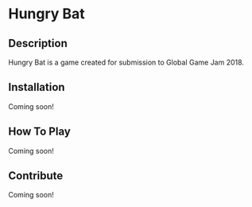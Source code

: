 # Hungry Bat

## Description

Hungry Bat is a game created for submission to Global Game Jam 2018. 

## Installation

Coming soon!

## How To Play

Coming soon!

## Contribute

Coming soon!